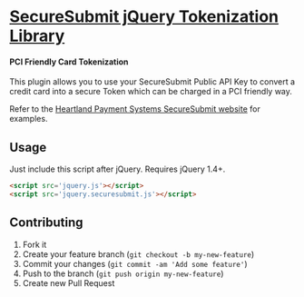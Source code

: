 # [SecureSubmit jQuery Tokenization Library](https://developer.heartlandpaymentsystems.com/SecureSubmit)
#### PCI Friendly Card Tokenization

This plugin allows you to use your SecureSubmit Public API Key to convert a credit card into a secure Token which can be charged in a PCI friendly way.

Refer to the [Heartland Payment Systems SecureSubmit website](https://developer.heartlandpaymentsystems.com/SecureSubmit/Documentation) for examples.

Usage
-----
Just include this script after jQuery. Requires jQuery 1.4+.

``` html
<script src='jquery.js'></script>
<script src='jquery.securesubmit.js'></script>
```

## Contributing

1. Fork it
2. Create your feature branch (`git checkout -b my-new-feature`)
3. Commit your changes (`git commit -am 'Add some feature'`)
4. Push to the branch (`git push origin my-new-feature`)
5. Create new Pull Request